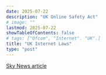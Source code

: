 ```yaml
---
date: 2025-07-22
description: "UK Online Safety Act"
# image: ""
lastmod: 2025-07-22
showTableOfContents: false
# tags: ["Ofcom", "Internet". "UK".]
title: "UK Internet Laws"
type: "post"
---
```


[Sky News article](https://news.sky.com/story/new-internet-rules-come-into-force-this-week-heres-what-will-change-13400034?dcmp=snt-sf-twitter)
